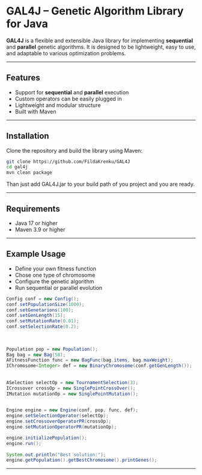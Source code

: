 # GAL4J – Genetic Algorithm Library for Java

**GAL4J** is a flexible and extensible Java library for implementing **sequential** and **parallel** genetic algorithms. It is designed to be lightweight, easy to use, and adaptable to various optimization problems.

---

##  Features

- Support for **sequential** and **parallel** execution
- Custom operators can be easily plugged in
- Lightweight and modular structure
- Built with Maven

---

## Installation

Clone the repository and build the library using Maven:

```bash
git clone https://github.com/FildaKrenku/GAL4J
cd gal4j
mvn clean package
```
Than just add GAL4J.jar to your build path of you project and you are ready.

---

## Requirements

- Java 17 or higher
- Maven 3.9 or higher

---

## Example Usage

- Define your own fitness function
- Chose one type of chromosome
- Configure the genetic algorithm
- Run sequential or parallel evolution

```Java
Config conf = new Config();
conf.setPopulationSize(1000);
conf.setGenetarions(100);
conf.setGenLength(15);
conf.setMutationRate(0.01);
conf.setSelectionRate(0.2);
        
        
                    
Population pop = new Population();
Bag bag = new Bag(58);
AFitnessFunction func = new BagFunc(bag.items, bag.maxWeight);
IChromosome<Integer> def = new BinaryChromosome(conf.getGenLength());
        
        
ASelection selectOp = new TournamentSelection(3);
ICrossover crossOp = new SinglePointCrossOver();
IMutation mutationOp = new SinglePointMutation();
        

Engine engine = new Engine(conf, pop, func, def); 
engine.setSelectionOperator(selectOp);
engine.setCrossoverOperatorPR(crossOp);
engine.setMutationOperatorPR(mutationOp);

engine.initializePopulation();
engine.run();
        
System.out.println("Best solution:");
engine.getPopulation().getBestChromosome().printGenes(); 
```

---
